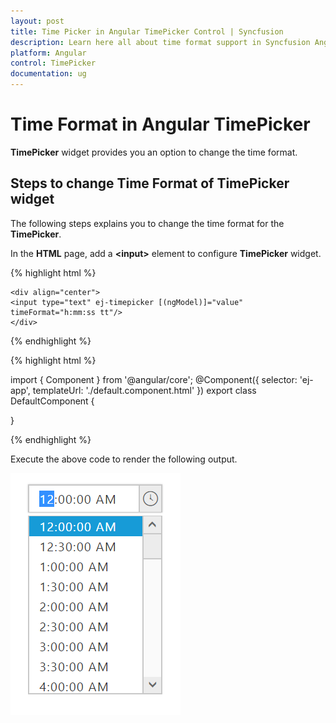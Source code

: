 ```yaml
---
layout: post
title: Time Picker in Angular TimePicker Control | Syncfusion
description: Learn here all about time format support in Syncfusion Angular TimePicker control, its elements, and more.
platform: Angular
control: TimePicker
documentation: ug
---
```


# Time Format in Angular TimePicker

**TimePicker** widget provides you an option to change the time format.

## Steps to change Time Format of TimePicker widget

The following steps explains you to change the time format for the **TimePicker**.

In the **HTML** page, add a **&lt;input&gt;** element to configure **TimePicker** widget.

{% highlight html %}

    <div align="center">
    <input type="text" ej-timepicker [(ngModel)]="value" timeFormat="h:mm:ss tt"/>
    </div>

{% endhighlight %}

{% highlight html %}

import { Component } from '@angular/core';
@Component({
  selector: 'ej-app',
  templateUrl: './default.component.html'
})
export class DefaultComponent {

}

{% endhighlight %}

Execute the above code to render the following output.

![Angular TimePicker time format](Time-Format_images/Time-Format_img1.png) 

